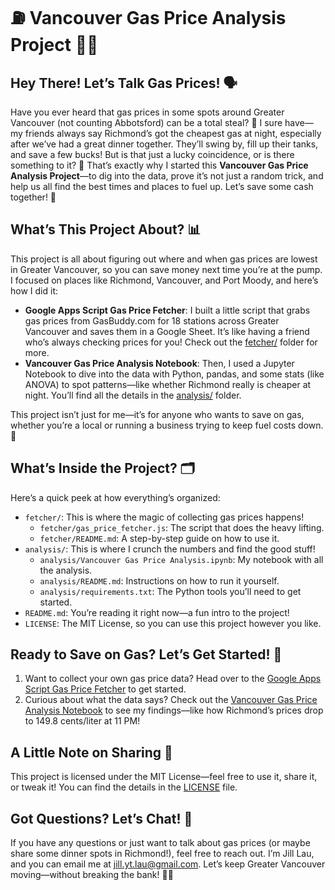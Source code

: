 # ⛽ Vancouver Gas Price Analysis Project 🚗💨

## Hey There! Let’s Talk Gas Prices! 🗣️  
Have you ever heard that gas prices in some spots around Greater Vancouver (not counting Abbotsford) can be a total steal? 🌟 I sure have—my friends always say Richmond’s got the cheapest gas at night, especially after we’ve had a great dinner together. They’ll swing by, fill up their tanks, and save a few bucks! But is that just a lucky coincidence, or is there something to it? 🤔 That’s exactly why I started this **Vancouver Gas Price Analysis Project**—to dig into the data, prove it’s not just a random trick, and help us all find the best times and places to fuel up. Let’s save some cash together! 💸

## What’s This Project About? 📊  
This project is all about figuring out where and when gas prices are lowest in Greater Vancouver, so you can save money next time you’re at the pump. I focused on places like Richmond, Vancouver, and Port Moody, and here’s how I did it:  
- **Google Apps Script Gas Price Fetcher**: I built a little script that grabs gas prices from GasBuddy.com for 18 stations across Greater Vancouver and saves them in a Google Sheet. It’s like having a friend who’s always checking prices for you! Check out the [fetcher/](fetcher/) folder for more.  
- **Vancouver Gas Price Analysis Notebook**: Then, I used a Jupyter Notebook to dive into the data with Python, pandas, and some stats (like ANOVA) to spot patterns—like whether Richmond really is cheaper at night. You’ll find all the details in the [analysis/](analysis/) folder.  

This project isn’t just for me—it’s for anyone who wants to save on gas, whether you’re a local or running a business trying to keep fuel costs down. 🤑

## What’s Inside the Project? 🗂️  
Here’s a quick peek at how everything’s organized:  
- `fetcher/`: This is where the magic of collecting gas prices happens!  
  - `fetcher/gas_price_fetcher.js`: The script that does the heavy lifting.  
  - `fetcher/README.md`: A step-by-step guide on how to use it.  
- `analysis/`: This is where I crunch the numbers and find the good stuff!  
  - `analysis/Vancouver Gas Price Analysis.ipynb`: My notebook with all the analysis.  
  - `analysis/README.md`: Instructions on how to run it yourself.  
  - `analysis/requirements.txt`: The Python tools you’ll need to get started.  
- `README.md`: You’re reading it right now—a fun intro to the project!  
- `LICENSE`: The MIT License, so you can use this project however you like.  

## Ready to Save on Gas? Let’s Get Started! 🚀  
1. Want to collect your own gas price data? Head over to the [Google Apps Script Gas Price Fetcher](fetcher/README.md) to get started.  
2. Curious about what the data says? Check out the [Vancouver Gas Price Analysis Notebook](analysis/README.md) to see my findings—like how Richmond’s prices drop to 149.8 cents/liter at 11 PM!  

## A Little Note on Sharing 📜  
This project is licensed under the MIT License—feel free to use it, share it, or tweak it! You can find the details in the [LICENSE](LICENSE) file.  

## Got Questions? Let’s Chat! 📧  
If you have any questions or just want to talk about gas prices (or maybe share some dinner spots in Richmond!), feel free to reach out. I’m Jill Lau, and you can email me at jill.yt.lau@gmail.com. Let’s keep Greater Vancouver moving—without breaking the bank! 🚙💙

